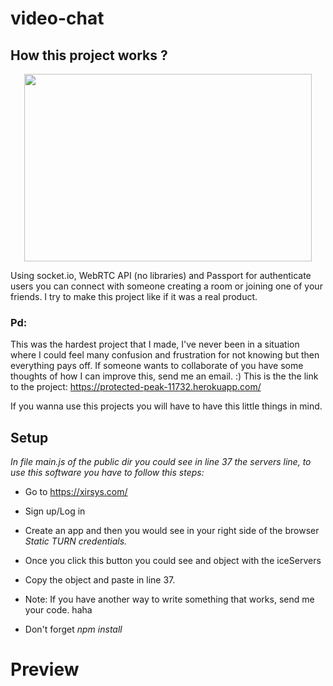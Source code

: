 # video-chat

## How this project works ? 

<p align="center">
  <img width="460" height="300" src="https://user-images.githubusercontent.com/29525443/130464057-8c7ec676-fae3-4532-b477-2420e25c977d.png">
</p>
Using socket.io, WebRTC API (no libraries) and Passport for authenticate users you can connect with someone creating a room or joining one  of your friends.
I try to make this project like if it was a real product.




### Pd:
This was the hardest project that I made, I've never been in a situation where I could feel many confusion and frustration for not knowing but then everything pays off.
If someone wants to collaborate of you have some thoughts of how I can improve this, send me an email. :)
This is the the link to the project:
https://protected-peak-11732.herokuapp.com/

If you wanna use this projects you will have to have this little things in mind.
## Setup
_In file main.js of the public dir you could see in line 37 the servers line, to use this software you have to follow this steps:_
- Go to https://xirsys.com/
- Sign up/Log in
- Create an app and then you would see in your right side of the browser *Static TURN credentials.*
- Once you click this button you could see and object with the iceServers
- Copy the object and paste in line 37.
- Note: If you have another way to write something that works, send me your code. haha

- Don't forget _npm install_

# Preview







